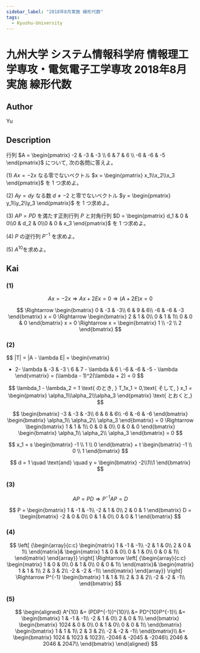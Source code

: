 ```yaml
---
sidebar_label: "2018年8月実施 線形代数"
tags:
  - Kyushu-University
---
```

# 九州大学 システム情報科学府 情報理工学専攻・電気電子工学専攻 2018年8月実施 線形代数

## **Author**
Yu

## **Description**
行列 $A = \begin{pmatrix} -2 & -3 & -3 \\ 6 & 7 & 6 \\ -6 & -6 & -5 \end{pmatrix}$ について, 次の各問に答えよ。

(1) $Ax = -2x$ なる零でないベクトル $x = \begin{pmatrix} x_1\\x_2\\x_3 \end{pmatrix}$ を $1$ つ求めよ。

(2) $Ay = dy$ なる数 $d \neq -2$ と零でないベクトル $y = \begin{pmatrix} y_1\\y_2\\y_3 \end{pmatrix}$ を $1$ つ求めよ。

(3) $AP = PD$ を満たす正則行列 $P$ と対角行列 $D = \begin{pmatrix} d_1 & 0 & 0\\0 & d_2 & 0\\0 & 0 & x_3 \end{pmatrix}$ を $1$ つ求めよ。

(4) $P$ の逆行列 $P^{-1}$ を求めよ。

(5) $A^{10}$を求めよ。

## **Kai** 
### (1)

$$
Ax = -2x \Rightarrow Ax + 2Ex = 0 \Rightarrow (A + 2E)x = 0
$$

$$
\Rightarrow 
\begin{bmatrix}
0  & -3 & -3\\
6 & 9 & 6\\
-6 & -6 & -3
\end{bmatrix} x = 0 
\Rightarrow
\begin{bmatrix}
2 & 1 & 0\\
0 & 1 & 1\\
0 & 0 & 0
\end{bmatrix} x = 0
\Rightarrow
x = 
\begin{bmatrix}
1 \\
-2 \\
2
\end{bmatrix}
$$

### (2)

$$
|T| = |A - \lambda E| = 
\begin{vmatrix}
- 2- \lambda & -3 & -3 \\
6 & 7 - \lambda & 6 \\
-6 & -6 & -5 - \lambda
\end{vmatrix} = (\lambda - 1)^2(\lambda + 2) = 0
$$

$$
\lambda_1 - \lambda_2 = 1 \text{ のとき, } T_1x_1 = 0,\text{ そして, } x_1 = \begin{pmatrix} \alpha_1\\\alpha_2\\\alpha_3 \end{pmatrix} \text{ とおくと,}
$$

$$
\begin{bmatrix}
-3 & -3 & -3\\
6 & 6 & 6\\
-6 & -6 & -6
\end{bmatrix}
\begin{bmatrix}
\alpha_1\\
\alpha_2\\
\alpha_3
\end{bmatrix} = 0
\Rightarrow
\begin{bmatrix}
1 & 1 & 1\\
0 & 0 & 0\\
0 & 0 & 0
\end{bmatrix}
\begin{bmatrix}
\alpha_1\\
\alpha_2\\
\alpha_3
\end{bmatrix} = 0
$$

$$
x_1 = s
\begin{bmatrix}
-1 \\
1 \\
0
\end{bmatrix} + t
\begin{bmatrix}
-1 \\
0 \\
1
\end{bmatrix}
$$

$$
d = 1 \quad \text{and} \quad  y = \begin{bmatrix} -2\\1\\1 \end{bmatrix}
$$

### (3)

$$
AP = PD \Rightarrow P^{-1}AP = D
$$

$$
P = 
\begin{bmatrix}
1 & -1 & -1\\
-2 & 1 & 0\\
2 & 0 & 1
\end{bmatrix}
D = 
\begin{bmatrix}
-2 & 0 & 0\\
0 & 1 & 0\\
0 & 0 & 1
\end{bmatrix}
$$

### (4)

$$
\left[ {\begin{array}{c:c}
\begin{matrix}
1 & -1 & -1\\
-2 & 1 & 0\\
2 & 0 & 1\\  
\end{matrix}&
\begin{matrix}
1 & 0 & 0\\
0 & 1 & 0\\
0 & 0 & 1\\
\end{matrix}
\end{array}}
\right]
\Rightarrow
\left[ {\begin{array}{c:c}
\begin{matrix}
1 & 0 & 0\\
0 & 1 & 0\\
0 & 0 & 1\\
\end{matrix}&
\begin{matrix}
1 & 1 & 1\\
2 & 3 & 2\\
-2 & -2 & -1\\
\end{matrix}
\end{array}}
\right]
\Rightarrow
P^{-1}
\begin{bmatrix}
1 & 1 & 1\\
2 & 3 & 2\\
-2 & -2 & -1\\
\end{bmatrix}
$$

### (5)

$$
\begin{aligned}
A^{10} &= (PDP^{-1})^{10}\\
&= PD^{10}P^{-1}\\
&=
\begin{bmatrix}
1 & -1 & -1\\
-2 & 1 & 0\\
2 & 0 & 1\\
\end{bmatrix}
\begin{bmatrix}
1024 & 0 & 0\\
0 & 1 & 0\\
0 & 0 & 1\\
\end{bmatrix}
\begin{bmatrix}
1 & 1 & 1\\
2 & 3 & 2\\
-2 & -2 & -1\\
\end{bmatrix}\\
&= 
\begin{bmatrix}
1024 & 1023 & 1023\\
-2046 & -2045 & -2046\\
2046 & 2046 & 2047\\
\end{bmatrix}
\end{aligned}
$$
